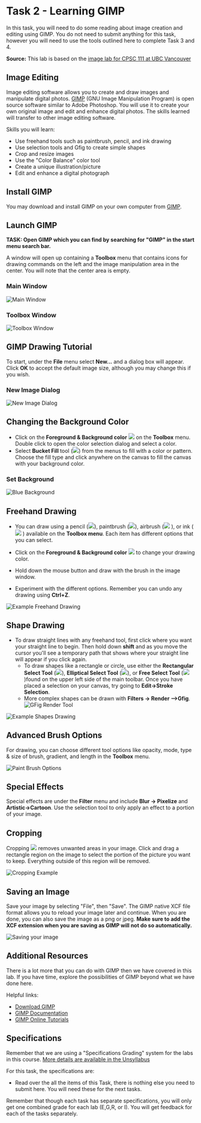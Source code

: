 # Task 2 - Learning GIMP

In this task, you will need to do some reading about image creation and editing using GIMP. You do not need to submit anything for this task, however you will need to use the tools outlined here to complete Task 3 and 4.

**Source:** This lab is based on the [image lab for CPSC 111 at UBC Vancouver]("http://www.ugrad.cs.ubc.ca/~cs101/2009W2/labs/GIMP/GIMP.html")

## Image Editing

Image editing software allows you to create and draw images and manipulate digital photos. [GIMP](http://www.gimp.org/) (GNU Image Manipulation Program) is open source software similar to Adobe Photoshop. You will use it to create your own original image and edit and enhance digital photos. The skills learned will transfer to other image editing software. 

Skills you will learn:

- Use freehand tools such as paintbrush, pencil, and ink drawing
- Use selection tools and Gfig to create simple shapes
- Crop and resize images
- Use the "Color Balance" color tool
- Create a unique illustration/picture
- Edit and enhance a digital photograph

## Install GIMP

You may download and install GIMP on your own computer from [GIMP](http://www.gimp.org/).

## Launch GIMP

**TASK: Open GIMP which you can find by searching for "GIMP" in the start menu search bar.**

A window will open up containing a **Toolbox** menu that contains icons for drawing commands on the left and the image manipulation area in the center. You will note that the center area is empty.

### Main Window

<img src="images/GIMP_main.png" title="Main Window">

### Toolbox Window

<img src="images/GIMP_toolbox.png" title="Toolbox Window">

## GIMP Drawing Tutorial

To start, under the **File** menu select **New...** and a dialog box will appear. Click **OK** to accept the default image size, although you may change this if you wish.

### New Image Dialog

<img src="images/GIMP_newImageDialog.png" title="New Image Dialog">

## Changing the Background Color

- Click on the **Foreground &amp; Background color** <img src="images/ubc/colorselect.png"> on the **Toolbox** menu. Double click to open the color selection dialog and select a color.
- Select **Bucket Fill** tool (<img src="images/ubc/2.png">) from the menus to fill with a color or pattern. Choose the fill type and click anywhere on the canvas to fill the canvas with your background color.

### Set Background

<img src="images/setBackground.png" title="Blue Background">

## Freehand Drawing

 - You can draw using a pencil (<img src="images/ubc/3.png">), paintbrush (<img src="images/ubc/4.png">), airbrush (<img src="images/ubc/5.png"> ), or ink (<img src="images/ubc/6.png"> ) available on the **Toolbox menu**. Each item has different options that you can select.

 - Click on the **Foreground &amp; Background color** <img src="images/ubc/colorselect.png"> to change your drawing color.
  - Hold down the mouse button and draw with the brush in the image window.
  - Experiment with the different options. Remember you can undo any drawing using **Ctrl+Z**.

<img src="images/exampleFreehand.png" title="Example Freehand Drawing">

## Shape Drawing

- To draw straight lines with any freehand tool, first click where you want your straight line to begin. Then hold down **shift** and as you move the cursor you'll see a temporary path that shows where your straight line will appear if you click again.
  - To draw shapes like a rectangle or circle, use either the **Rectangular Select Tool** (<img src="images/ubc/rectSelect.png">), **Elliptical Select Tool** (<img src="images/ubc/EllipSelect.png">), or **Free Select Tool** (<img src="images/ubc/FreeSelect.png">)found on the upper left side of the main toolbar. Once you have placed a selection on your canvas, try going to **Edit-&gt;Stroke Selection**.
  - More complex shapes can be drawn with **Filters -&gt; Render &#8211;&gt;Gfig**.<img src="images/GIMP_gfig.png" title="GFig Render Tool">

<img src="images/exampleShapes.png" title="Example Shapes Drawing">

## Advanced Brush Options

For drawing, you can choose different tool options like opacity, mode, type &amp; size of brush, gradient, and length in the **Toolbox** menu.

<img src="images/GIMP_paintbrushOptions.png" title="Paint Brush Options">

## Special Effects

Special effects are under the **Filter** menu and include **Blur -> Pixelize** and **Artistic->Cartoon**.
Use the selection tool to only apply an effect to a portion of your image.

## Cropping

Cropping <img src="images/cropIcon.png"> removes unwanted areas in your image.
Click and drag a rectangle region on the image to select the portion of the picture you want to keep.
Everything outside of this region will be removed.

<img src="images/croppingExample.png" title="Cropping Example">

## Saving an Image

Save your image by selecting "File", then "Save".
The GIMP native XCF file format allows you to reload your image later and continue.
When you are done, you can also save the image as a png or jpeg.
**Make sure to add the XCF extension when you are saving as GIMP will not do so automatically.**

<img src="images/GIMP_saveDialog.png" title="Saving your image">

## Additional Resources

There is a lot more that you can do with GIMP then we have covered in this lab. If you have time, explore the possibilities of GIMP beyond what we have done here.

Helpful links:
- [Download GIMP](http://gimp-win.sourceforge.net/stable.html)
- [GIMP Documentation](http://docs.gimp.org/en/)
- [GIMP Online Tutorials](http://www.gimp.org/tutorials/)

## Specifications

Remember that we are using a "Specifications Grading" system for the labs in this course.
[More details are available in the Unsyllabus](https://firas.moosvi.com/courses/cosc122/2022_WT1/about/unsyllabus.html#specifications-grading)

For this task, the specifications are:

- Read over the all the items of this Task, there is nothing else you need to submit here. You will need these for the next tasks.

Remember that though each task has separate specifications, you will only get one combined grade for each lab (E,G,R, or I). You will get feedback for each of the tasks separately.

